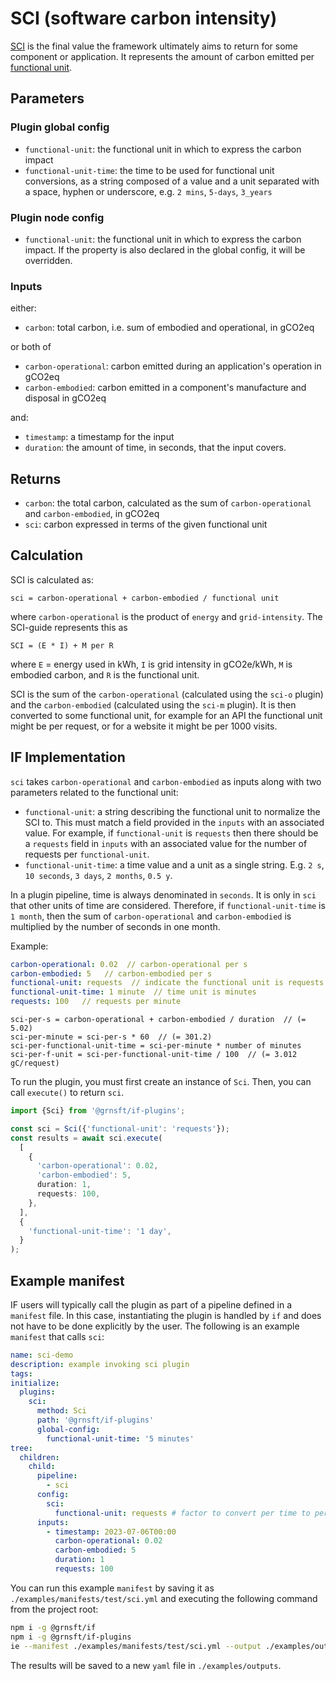 # SCI (software carbon intensity)

[SCI](https://sci-guide.greensoftware.foundation/) is the final value the
framework ultimately aims to return for some component or application.
It represents the amount of carbon emitted per
[functional unit](https://sci-guide.greensoftware.foundation/R/).

## Parameters

### Plugin global config

- `functional-unit`: the functional unit in which to express the carbon impact
- `functional-unit-time`: the time to be used for functional unit conversions, as a string composed of a value and a unit separated with a space, hyphen or underscore, e.g. `2 mins`, `5-days`, `3_years`

### Plugin node config

- `functional-unit`: the functional unit in which to express the carbon impact. If the property is also declared in the global config, it will be overridden.

### Inputs

either:

- `carbon`: total carbon, i.e. sum of embodied and operational, in gCO2eq

or both of

- `carbon-operational`: carbon emitted during an application's operation in gCO2eq
- `carbon-embodied`: carbon emitted in a component's manufacture
  and disposal in gCO2eq

and:

- `timestamp`: a timestamp for the input
- `duration`: the amount of time, in seconds, that the input covers.

## Returns

- `carbon`: the total carbon, calculated as the sum of `carbon-operational`
  and `carbon-embodied`, in gCO2eq
- `sci`: carbon expressed in terms of the given functional unit

## Calculation

SCI is calculated as:

```pseudocode
sci = carbon-operational + carbon-embodied / functional unit
```

where `carbon-operational` is the product of `energy` and `grid-intensity`.
The SCI-guide represents this as

```pseudocode
SCI = (E * I) + M per R
```

where
`E` = energy used in kWh,
`I` is grid intensity in gCO2e/kWh,
`M` is embodied carbon, and
`R` is the functional unit.

SCI is the sum of the `carbon-operational` (calculated using the `sci-o` plugin)
and the `carbon-embodied` (calculated using the `sci-m` plugin).
It is then converted to some functional unit, for example for an API the
functional unit might be per request, or for a website
it might be per 1000 visits.

## IF Implementation

`sci` takes `carbon-operational` and `carbon-embodied` as inputs along
with two parameters related to the functional unit:

- `functional-unit`: a string describing the functional unit to normalize
  the SCI to. This must match a field provided in the `inputs` with
  an associated value.
  For example, if `functional-unit` is `requests` then there should be
  a `requests` field in `inputs` with an associated value for
  the number of requests per `functional-unit`.
- `functional-unit-time`: a time value and a unit as a single string.
  E.g. `2 s`, `10 seconds`, `3 days`, `2 months`, `0.5 y`.

In a plugin pipeline, time is always denominated in `seconds`. It is only in
`sci` that other units of time are considered. Therefore, if `functional-unit-time`
is `1 month`, then the sum of `carbon-operational` and `carbon-embodied` is
multiplied by the number of seconds in one month.

Example:

```yaml
carbon-operational: 0.02  // carbon-operational per s
carbon-embodied: 5   // carbon-embodied per s
functional-unit: requests  // indicate the functional unit is requests
functional-unit-time: 1 minute  // time unit is minutes
requests: 100   // requests per minute
```

```pseduocode
sci-per-s = carbon-operational + carbon-embodied / duration  // (= 5.02)
sci-per-minute = sci-per-s * 60  // (= 301.2)
sci-per-functional-unit-time = sci-per-minute * number of minutes
sci-per-f-unit = sci-per-functional-unit-time / 100  // (= 3.012 gC/request)
```

To run the plugin, you must first create an instance of `Sci`. Then, you can call `execute()` to return `sci`.

```typescript
import {Sci} from '@grnsft/if-plugins';

const sci = Sci({'functional-unit': 'requests'});
const results = await sci.execute(
  [
    {
      'carbon-operational': 0.02,
      'carbon-embodied': 5,
      duration: 1,
      requests: 100,
    },
  ],
  {
    'functional-unit-time': '1 day',
  }
);
```

## Example manifest

IF users will typically call the plugin as part of a pipeline defined in a `manifest`
file. In this case, instantiating the plugin is handled by
`if` and does not have to be done explicitly by the user.
The following is an example `manifest` that calls `sci`:

```yaml
name: sci-demo
description: example invoking sci plugin
tags:
initialize:
  plugins:
    sci:
      method: Sci
      path: '@grnsft/if-plugins'
      global-config:
        functional-unit-time: '5 minutes'
tree:
  children:
    child:
      pipeline:
        - sci
      config:
        sci:
          functional-unit: requests # factor to convert per time to per f.unit
      inputs:
        - timestamp: 2023-07-06T00:00
          carbon-operational: 0.02
          carbon-embodied: 5
          duration: 1
          requests: 100
```

You can run this example `manifest` by saving it as `./examples/manifests/test/sci.yml` and executing the following command from the project root:

```sh
npm i -g @grnsft/if
npm i -g @grnsft/if-plugins
ie --manifest ./examples/manifests/test/sci.yml --output ./examples/outputs/sci.yml
```

The results will be saved to a new `yaml` file in `./examples/outputs`.
